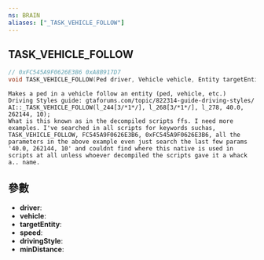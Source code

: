 ```yaml
---
ns: BRAIN
aliases: ["_TASK_VEHICLE_FOLLOW"]
---
```

## TASK_VEHICLE_FOLLOW

```c
// 0xFC545A9F0626E3B6 0xA8B917D7
void TASK_VEHICLE_FOLLOW(Ped driver, Vehicle vehicle, Entity targetEntity, float speed, int drivingStyle, int minDistance);
```

```
Makes a ped in a vehicle follow an entity (ped, vehicle, etc.)  
Driving Styles guide: gtaforums.com/topic/822314-guide-driving-styles/  
AI::_TASK_VEHICLE_FOLLOW(l_244[3/*1*/], l_268[3/*1*/], l_278, 40.0, 262144, 10);  
What is this known as in the decompiled scripts ffs. I need more examples. I've searched in all scripts for keywords suchas,  
TASK_VEHICLE_FOLLOW, FC545A9F0626E3B6, 0xFC545A9F0626E3B6, all the parameters in the above example even just search the last few params '40.0, 262144, 10' and couldnt find where this native is used in scripts at all unless whoever decompiled the scripts gave it a whack a.. name.  
```

## 參數
* **driver**: 
* **vehicle**: 
* **targetEntity**: 
* **speed**: 
* **drivingStyle**: 
* **minDistance**: 

